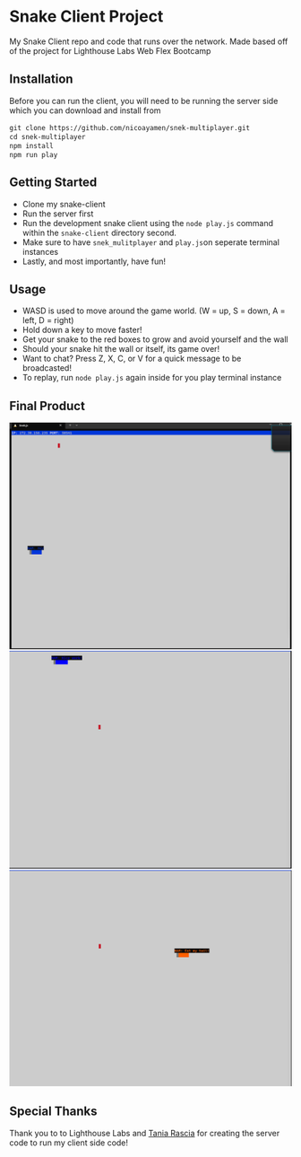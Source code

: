 # Snake Client Project

My Snake Client repo and code that runs over the network. Made based off of the project for Lighthouse Labs Web Flex Bootcamp

## Installation

Before you can run the client, you will need to be running the server side which you can download and install from 

```
git clone https://github.com/nicoayamen/snek-multiplayer.git
cd snek-multiplayer
npm install
npm run play
```

## Getting Started
- Clone my snake-client
- Run the server first
- Run the development snake client using the `node play.js` command within the `snake-client` directory second.
- Make sure to have `snek_mulitplayer` and `play.js`on seperate terminal instances
- Lastly, and most importantly, have fun!

## Usage
- WASD is used to move around the game world. (W = up, S = down, A = left, D = right)
- Hold down a key to move faster!
- Get your snake to the red boxes to grow and avoid yourself and the wall
- Should your snake hit the wall or itself, its game over!
- Want to chat? Press Z, X, C, or V for a quick message to be broadcasted!
- To replay, run `node play.js` again inside for you play terminal instance

## Final Product
![Pic 1!](images/image1.png)
![Pic 2!](images/image2.png)
![Bonus Pic if youre still confused about the game of Snake!](images/image3.png)

## Special Thanks
Thank you to to Lighthouse Labs and <a href ="https://www.taniarascia.com" target="_blank">Tania Rascia</a> for creating the server code to run my client side code!
